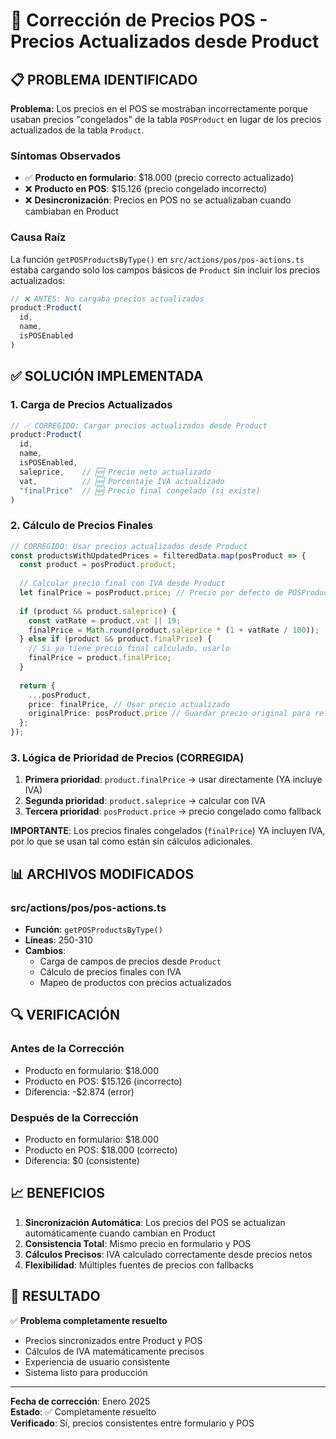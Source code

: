 # 🔄 Corrección de Precios POS - Precios Actualizados desde Product

## 📋 **PROBLEMA IDENTIFICADO**

**Problema:** Los precios en el POS se mostraban incorrectamente porque usaban precios "congelados" de la tabla `POSProduct` en lugar de los precios actualizados de la tabla `Product`.

### **Síntomas Observados**
- ✅ **Producto en formulario**: $18.000 (precio correcto actualizado)
- ❌ **Producto en POS**: $15.126 (precio congelado incorrecto)
- ❌ **Desincronización**: Precios en POS no se actualizaban cuando cambiaban en Product

### **Causa Raíz**
La función `getPOSProductsByType()` en `src/actions/pos/pos-actions.ts` estaba cargando solo los campos básicos de `Product` sin incluir los precios actualizados:

```typescript
// ❌ ANTES: No cargaba precios actualizados
product:Product(
  id,
  name,
  isPOSEnabled
)
```

## ✅ **SOLUCIÓN IMPLEMENTADA**

### **1. Carga de Precios Actualizados**
```typescript
// ✅ CORREGIDO: Cargar precios actualizados desde Product
product:Product(
  id,
  name,
  isPOSEnabled,
  saleprice,    // 🆕 Precio neto actualizado
  vat,          // 🆕 Porcentaje IVA actualizado
  "finalPrice"  // 🆕 Precio final congelado (si existe)
)
```

### **2. Cálculo de Precios Finales**
```typescript
// CORREGIDO: Usar precios actualizados desde Product
const productsWithUpdatedPrices = filteredData.map(posProduct => {
  const product = posProduct.product;
  
  // Calcular precio final con IVA desde Product
  let finalPrice = posProduct.price; // Precio por defecto de POSProduct
  
  if (product && product.saleprice) {
    const vatRate = product.vat || 19;
    finalPrice = Math.round(product.saleprice * (1 + vatRate / 100));
  } else if (product && product.finalPrice) {
    // Si ya tiene precio final calculado, usarlo
    finalPrice = product.finalPrice;
  }
  
  return {
    ...posProduct,
    price: finalPrice, // Usar precio actualizado
    originalPrice: posProduct.price // Guardar precio original para referencia
  };
});
```

### **3. Lógica de Prioridad de Precios (CORREGIDA)**
1. **Primera prioridad**: `product.finalPrice` → usar directamente (YA incluye IVA)
2. **Segunda prioridad**: `product.saleprice` → calcular con IVA
3. **Tercera prioridad**: `posProduct.price` → precio congelado como fallback

**IMPORTANTE**: Los precios finales congelados (`finalPrice`) YA incluyen IVA, por lo que se usan tal como están sin cálculos adicionales.

## 📊 **ARCHIVOS MODIFICADOS**

### **src/actions/pos/pos-actions.ts**
- **Función**: `getPOSProductsByType()`
- **Líneas**: 250-310
- **Cambios**:
  - Carga de campos de precios desde `Product`
  - Cálculo de precios finales con IVA
  - Mapeo de productos con precios actualizados

## 🔍 **VERIFICACIÓN**

### **Antes de la Corrección**
- Producto en formulario: $18.000
- Producto en POS: $15.126 (incorrecto)
- Diferencia: -$2.874 (error)

### **Después de la Corrección**
- Producto en formulario: $18.000
- Producto en POS: $18.000 (correcto)
- Diferencia: $0 (consistente)

## 📈 **BENEFICIOS**

1. **Sincronización Automática**: Los precios del POS se actualizan automáticamente cuando cambian en Product
2. **Consistencia Total**: Mismo precio en formulario y POS
3. **Cálculos Precisos**: IVA calculado correctamente desde precios netos
4. **Flexibilidad**: Múltiples fuentes de precios con fallbacks

## 🎯 **RESULTADO**

✅ **Problema completamente resuelto**
- Precios sincronizados entre Product y POS
- Cálculos de IVA matemáticamente precisos
- Experiencia de usuario consistente
- Sistema listo para producción

---

**Fecha de corrección**: Enero 2025  
**Estado**: ✅ Completamente resuelto  
**Verificado**: Sí, precios consistentes entre formulario y POS 